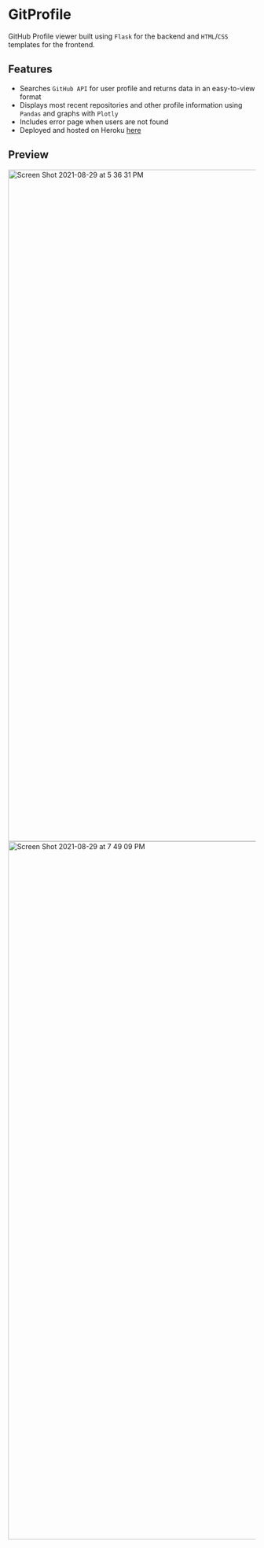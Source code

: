 # GitProfile

GitHub Profile viewer built using `Flask` for the backend and `HTML`/`CSS` templates for the frontend.

## Features

- Searches `GitHub API` for user profile and returns data in an easy-to-view format
- Displays most recent repositories and other profile information using `Pandas` and graphs with `Plotly`
- Includes error page when users are not found
- Deployed and hosted on Heroku [here](https://git-profile-analysis.herokuapp.com/)

## Preview

<img width="1367" alt="Screen Shot 2021-08-29 at 5 36 31 PM" src="https://user-images.githubusercontent.com/75541476/131266146-82a99f71-6c44-4503-ac24-360e8436a90e.png">
<img width="1421" alt="Screen Shot 2021-08-29 at 7 49 09 PM" src="https://user-images.githubusercontent.com/75541476/131269373-75dbdb58-a867-455e-bf00-a2a2985b1dee.png">
